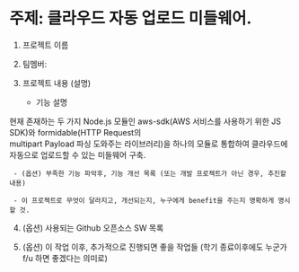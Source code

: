  
 
 <h1> 주제: 클라우드 자동 업로드 미들웨어.</h1>
 
1. 프로젝트 이름 

2. 팀멤버:

3. 프로젝트 내용 (설명)

     - 기능 설명
      
현재 존재하는 두 가지 Node.js 모듈인 aws-sdk(AWS 서비스를 사용하기 위한 JS SDK)와 formidable(HTTP Request의 <br>
multipart Payload 파싱 도와주는 라이브러리)을 하나의 모듈로 통합하여 클라우드에 자동으로 업로드할 수 있는 미들웨어 구축.


     - (옵션) 부족한 기능 파악후, 기능 개선 목록 (또는 개발 프로젝트가 아닌 경우, 추진할 내용)

     - 이 프로젝트로 무엇이 달라지고, 개선되는지, 누구에게 benefit을 주는지 명확하게 명시할 것.

4. (옵션) 사용되는 Github 오픈소스 SW 목록

5. (옵션) 이 작업 이후, 추가적으로 진행되면 좋을 작업들 (학기 종료이후에도 누군가 f/u 하면 좋겠다는 의미로)
